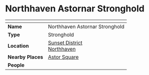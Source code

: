 # Northhaven Astornar Stronghold

| []() | |
| --- | --- |
| **Name** | Northhaven Astornar Stronghold |
| **Type** | Stronghold |
| **Location** | [Sunset District](../districts/sunset-district.md)<br>[Northhaven](../cities/northhaven.md) |
| **Nearby Places** | [Astor Square](../../structures/astor-square.md) |
| **People** | |
